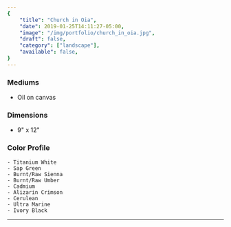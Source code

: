 ```yaml
---
{
    "title": "Church in Oia",
    "date": 2019-01-25T14:11:27-05:00,
    "image": "/img/portfolio/church_in_oia.jpg",
    "draft": false,
    "category": ["landscape"],
    "available": false,
}
---
```


### Mediums
- Oil on canvas

### Dimensions
- 9" x 12"

### Color Profile
    - Titanium White
    - Sap Green
    - Burnt/Raw Sienna
    - Burnt/Raw Umber
    - Cadmium
    - Alizarin Crimson
    - Cerulean 
    - Ultra Marine 
    - Ivory Black

---
